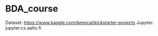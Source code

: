 # BDA_course

Dataset: https://www.kaggle.com/kemical/kickstarter-projects
Jupyter: jupyter.cs.aalto.fi
